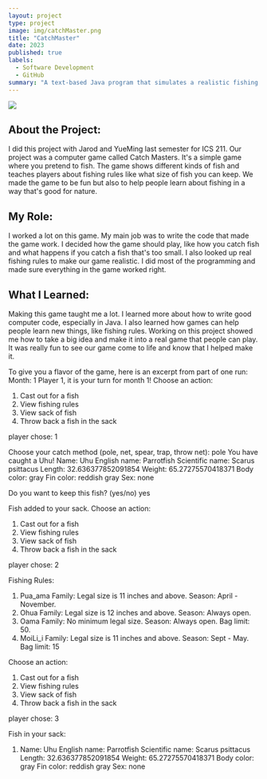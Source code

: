 ```yaml
---
layout: project
type: project
image: img/catchMaster.png
title: "CatchMaster"
date: 2023
published: true
labels:
  - Software Development
  - GitHub
summary: "A text-based Java program that simulates a realistic fishing experience."
---
```


<img class="img-fluid" src="../img/catchMaster.png">

## About the Project:
I did this project with Jarod and YueMing last semester for ICS 211. Our project was a computer game called Catch Masters. It's a simple game where you pretend to fish. The game shows different kinds of fish and teaches players about fishing rules like what size of fish you can keep. We made the game to be fun but also to help people learn about fishing in a way that's good for nature.

## My Role:
I worked a lot on this game. My main job was to write the code that made the game work. I decided how the game should play, like how you catch fish and what happens if you catch a fish that's too small. I also looked up real fishing rules to make our game realistic. I did most of the programming and made sure everything in the game worked right.

## What I Learned:
Making this game taught me a lot. I learned more about how to write good computer code, especially in Java. I also learned how games can help people learn new things, like fishing rules. Working on this project showed me how to take a big idea and make it into a real game that people can play. It was really fun to see our game come to life and know that I helped make it.

To give you a flavor of the game, here is an excerpt from part of one run:
Month: 1
Player 1, it is your turn for month 1!
Choose an action:
1. Cast out for a fish
2. View fishing rules
3. View sack of fish
4. Throw back a fish in the sack

player chose: 1

Choose your catch method (pole, net, spear, trap, throw net):
pole
You have caught a Uhu!
Name: Uhu
English name: Parrotfish
Scientific name: Scarus psittacus
Length: 32.636377852091854
Weight: 65.27275570418371
Body color: gray
Fin color: reddish gray
Sex: none

Do you want to keep this fish? (yes/no)
yes

Fish added to your sack.
Choose an action:
1. Cast out for a fish
2. View fishing rules
3. View sack of fish
4. Throw back a fish in the sack

player chose: 2

Fishing Rules:
1. Pua_ama Family: Legal size is 11 inches and above. Season: April - November.
2. Ohua Family: Legal size is 12 inches and above. Season: Always open.
3. Oama Family: No minimum legal size. Season: Always open. Bag limit: 50.
4. MoiLi_i Family: Legal size is 11 inches and above. Season: Sept - May. Bag limit: 15

Choose an action:
1. Cast out for a fish
2. View fishing rules
3. View sack of fish
4. Throw back a fish in the sack

player chose: 3

Fish in your sack:
1. Name: Uhu
English name: Parrotfish
Scientific name: Scarus psittacus
Length: 32.636377852091854
Weight: 65.27275570418371
Body color: gray
Fin color: reddish gray
Sex: none

